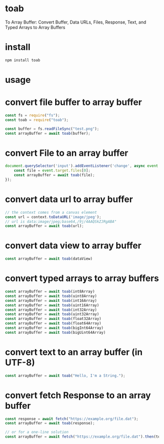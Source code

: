 # toab
To Array Buffer: Convert Buffer, Data URLs, Files, Response, Text, and Typed Arrays to Array Buffers
# install
```bash
npm install toab
```

# usage
# convert file buffer to array buffer
```javascript
const fs = require("fs");
const toab = require("toab");

const buffer = fs.readFileSync("test.png");
const arrayBuffer = await toab(buffer);
```

# convert File to an array buffer
```javascript
document.querySelector('input').addEventListener('change', async event => {
    const file = event.target.files[0];
    const arrayBuffer = await toab(file);
});
```

# convert data url to array buffer
```javascript
// the context comes from a canvas element 
const url = context.toDataURL('image/jpeg');
// url is data:image/jpeg;base64,/9j/4AAQSkZJRgABA"
const arrayBuffer = await toab(url);
```

# convert data view to array buffer
```javascript
const arrayBuffer = await toab(dataView)
```

# convert typed arrays to array buffers
```javascript
const arrayBuffer = await toab(int8Array)
const arrayBuffer = await toab(uint8Array)
const arrayBuffer = await toab(int16Array)
const arrayBuffer = await toab(uint16Array)
const arrayBuffer = await toab(int32Array)
const arrayBuffer = await toab(uint32Array)
const arrayBuffer = await toab(float32Array)
const arrayBuffer = await toab(float64Array)
const arrayBuffer = await toab(bigInt64Array)
const arrayBuffer = await toab(bigUint64Array)
```

# convert text to an array buffer (in UTF-8)
```javascript
const arrayBuffer = await toab("Hello, I'm a String.");
```

# convert fetch Response to an array buffer
```javascript
const response = await fetch("https://example.org/file.dat");
const arrayBuffer = await toab(response);

// or for a one-line solution
const arrayBuffer = await fetch("https://example.org/file.dat").then(toab);
```

